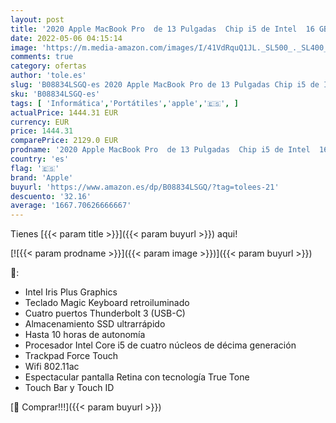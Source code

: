 ```yaml
---
layout: post
title: '2020 Apple MacBook Pro  de 13 Pulgadas  Chip i5 de Intel  16 GB RAM  512 GB Almacenamiento SSD  Magic Keyboard  Cuatro Puertos Thunderbolt 3  - Gris Espacial'
date: 2022-05-06 04:15:14
image: 'https://m.media-amazon.com/images/I/41VdRquQ1JL._SL500_._SL400_.jpg'
comments: true
category: ofertas
author: 'tole.es'
slug: 'B08834LSGQ-es 2020 Apple MacBook Pro de 13 Pulgadas Chip i5 de Intel 16...'
sku: 'B08834LSGQ-es'
tags: [ 'Informática','Portátiles','apple','🇪🇸', ]
actualPrice: 1444.31 EUR
currency: EUR
price: 1444.31
comparePrice: 2129.0 EUR
prodname: '2020 Apple MacBook Pro  de 13 Pulgadas  Chip i5 de Intel  16 GB RAM  512 GB Almacenamiento SSD  Magic Keyboard  Cuatro Puertos Thunderbolt 3  - Gris Espacial'
country: 'es'
flag: '🇪🇸'
brand: 'Apple'
buyurl: 'https://www.amazon.es/dp/B08834LSGQ/?tag=tolees-21'
descuento: '32.16'
average: '1667.70626666667'
---
```


Tienes [{{< param title >}}]({{< param buyurl >}}) aqui!

[![{{< param prodname >}}]({{< param image >}})]({{< param buyurl >}})

🔎:

- Intel Iris Plus Graphics
- Teclado Magic Keyboard retroiluminado
- Cuatro puertos Thunderbolt 3 (USB-C)
- Almacenamiento SSD ultrarrápido
- Hasta 10 horas de autonomía
- Procesador Intel Core i5 de cuatro núcleos de décima generación
- Trackpad Force Touch
- Wifi 802.11ac
- Espectacular pantalla Retina con tecnología True Tone
- Touch Bar y Touch ID

[🛒 Comprar!!!]({{< param buyurl >}})
